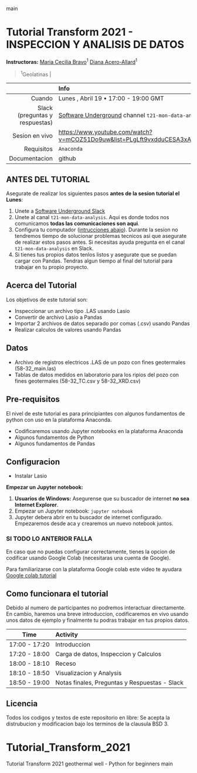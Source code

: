 main
# Tutorial Transform 2021 - INSPECCION Y ANALISIS DE DATOS

**Instructoras:**
[Maria Cecilia Bravo](https://github.com/mariabravosegnini)<sup>1</sup>
[Diana Acero-Allard](https://dianaceroallard.github.io/)<sup>1</sup>

> <sup>1</sup>Geolatinas |


|         | Info |
|--------:|:-----|
| Cuando | Lunes , Abril 19 • 17:00 - 19:00 GMT |
| Slack (preguntas y respuestas) | [Software Underground](https://softwareunderground.org/) channel `t21-mon-data-analysis` |
| Sesion en vivo | https://www.youtube.com/watch?v=mCOZ51Do9uw&list=PLgLft9vxdduCESA3xAo5Ts_ziO8vZAFG1&index=4 |
| Requisitos  | `Anaconda` |
| Documentacion | github |


## ANTES DEL TUTORIAL

Asegurate de realizar los siguientes pasos **antes de la sesion tutorial el Lunes**:

1. Unete a [Software Underground Slack](https://softwareunderground.org/slack)
2. Unete al canal `t21-mon-data-analysis`. Aqui es donde todos nos comunicamos **todas las comunicaciones son aqui**.
3. Configura tu computador ([intrucciones abajo](#Configuracion)). Durante la sesion no tendremos tiempo 
   de solucionar problemas tecnicos asi que asegurate de realizar estos pasos antes. Si necesitas ayuda 
   pregunta en el canal `t21-mon-data-analysis` en Slack.
4. Si tienes tus propios datos tenlos listos y asegurate que se puedan cargar con Pandas. Tendras algun tiempo
   al final del tutorial para trabajar en tu propio proyecto.

## Acerca del Tutorial

Los objetivos de este tutorial son: 
- Inspeccionar un archivo tipo .LAS usando Lasio
- Convertir de archivo Lasio a Pandas
- Importar 2 archivos de datos separado por comas (.csv) usando Pandas
- Realizar calculos de valores usando Pandas

## Datos 

- Archivo de registros electricos .LAS de un pozo con fines geotermales (58-32_main.las)
- Tablas de datos medidos en laboratorio para los ripios del pozo con fines geotermales (58-32_TC.csv y 58-32_XRD.csv)

## Pre-requisitos

El nivel de este tutorial es para principiantes con algunos fundamentos de python con uso en la plataforma Anaconda.
- Codificaremos usando Jupyter notebooks en la plataforma Anaconda
- Algunos fundamentos de Python
- Algunos fundamentos de Pandas


## Configuracion

- Instalar Lasio 

**Empezar un Jupyter notebook:**

1. **Usuarios de Windows:** Asegurense que su buscador de internet **no sea Internet Explorer**. 
2. Empezar un Jupyter notebook: `jupyter notebook`
3. Jupyter debera abrir en tu buscador de internet configurado. Empezaremos desde aca y crearemos 
   un nuevo notebook juntos. 

###  SI TODO LO ANTERIOR FALLA

En caso que no puedas configurar correctamente, tienes la opcion de codificar usando 
Google Colab (necesitaras una cuenta de Google).

Para familiarizarse con la plataforma Google colab este video te ayudara
[Google colab tutorial](https://transform2020.sched.com/event/c7Jn/tutorial-using-python-subsurface-tools-no-install-required)


## Como funcionara el tutorial

Debido al numero de participantes no podremos interactuar directamente. 
En cambio, haremos una breve introduccion, codificaremos en vivo usando unos datos de 
ejemplo y finalmente tu podras trabajar en tus propios datos.

| Time          | Activity |
|:-------------:|:---------|
| 17:00 - 17:20 | Introduccion |
| 17:20 - 18:00 | Carga de datos, Inspeccion y Calculos |
| 18:00 - 18:10 | Receso |
| 18:10 - 18:50 | Visualizacion y Analysis |
| 18:50 - 19:00 | Notas finales, Preguntas y Respuestas - Slack |

## Licencia

Todos los codigos y textos de este repositorio en libre: Se acepta la distrubucion y modificacion 
bajo los terminos de la clausula BSD 3.




# Tutorial_Transform_2021
Tutorial Transform 2021 geothermal well - Python for beginners
main
